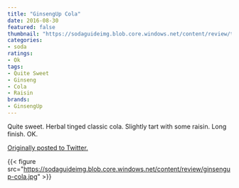 ```yaml
---
title: "GinsengUp Cola"
date: 2016-08-30
featured: false
thumbnail: "https://sodaguideimg.blob.core.windows.net/content/review/thumbs/ginsengup-cola.jpg"
categories:
- soda
ratings:
- Ok
tags:
- Quite Sweet
- Ginseng
- Cola
- Raisin
brands:
- GinsengUp
---
```


Quite sweet. Herbal tinged classic cola. Slightly tart with some raisin. Long finish. OK.

[Originally posted to Twitter.](https://twitter.com/Cavorter/status/770698983333359616)

{{< figure src="https://sodaguideimg.blob.core.windows.net/content/review/ginsengup-cola.jpg" >}}

